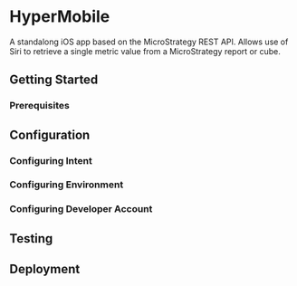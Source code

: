 # HyperMobile

A standalong iOS app based on the MicroStrategy REST API. Allows use of Siri to retrieve a single metric value from a MicroStrategy report or cube.

## Getting Started

### Prerequisites

## Configuration

### Configuring Intent

### Configuring Environment

### Configuring Developer Account

## Testing

## Deployment

